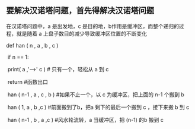 ## 要解决汉诺塔问题，首先得解决汉诺塔问题

在汉诺塔问题中，a 是出发地，c 是目的地，b作用是缓冲区，而整个递归的过程，就是随着 a 上盘子数目的减少导致缓冲区位置的不断变化

def han ( n , a , b , c )

​	if n == 1:

​		print( a ,'-->' c )  # 只有一个，轻松从 a 到 c

​		return #函数出口

​	han ( n-1 , a , c , b ) #如果不止一个，以 c 为缓冲区，把上面的 n-1 个搬到 b

​	han ( 1, a , b ,c ) #前面搬到了b，把a 剩下的最后一个搬到 c ，接下来搬 b 到 c 

​	han ( n-1 , b , a ,c ) #风水轮流转，a 当缓冲区，把 (n-1) 的b 搬到 c

